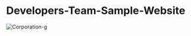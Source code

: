 # Developers-Team-Sample-Website
![Corporation-g](https://user-images.githubusercontent.com/96956110/152656497-6cdeadcc-72ed-4456-aed9-b0de04b4cdf6.png)
